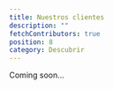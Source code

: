 ```yaml
---
title: Nuestros clientes
description: ""
fetchContributors: true
position: 8
category: Descubrir
---
```


<alert>

Coming soon...

</alert>

<molecules-github-user-list :items="$contributors"></molecules-github-user-list>
